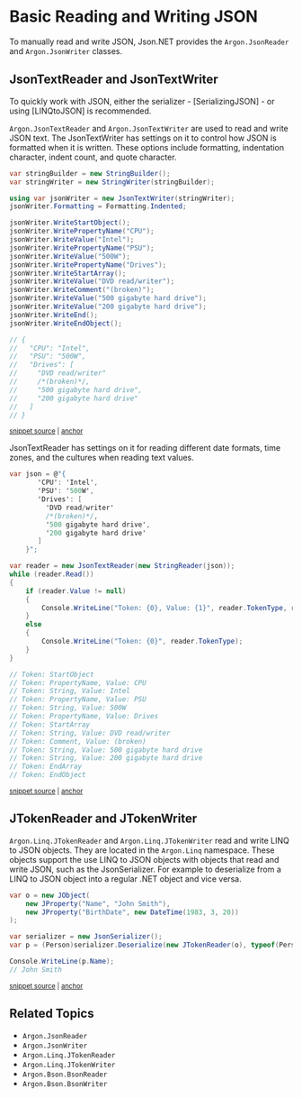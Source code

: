 # Basic Reading and Writing JSON

To manually read and write JSON, Json.NET provides the `Argon.JsonReader` and `Argon.JsonWriter` classes.


## JsonTextReader and JsonTextWriter

To quickly work with JSON, either the serializer - [SerializingJSON] - or using [LINQtoJSON] is recommended.

`Argon.JsonTextReader` and `Argon.JsonTextWriter` are used to read and write JSON text. The JsonTextWriter has settings on it to control how JSON is formatted when it is written. These options include formatting, indentation character, indent count, and quote character.

<!-- snippet: ReadingAndWritingJsonText -->
<a id='snippet-readingandwritingjsontext'></a>
```cs
var stringBuilder = new StringBuilder();
var stringWriter = new StringWriter(stringBuilder);

using var jsonWriter = new JsonTextWriter(stringWriter);
jsonWriter.Formatting = Formatting.Indented;

jsonWriter.WriteStartObject();
jsonWriter.WritePropertyName("CPU");
jsonWriter.WriteValue("Intel");
jsonWriter.WritePropertyName("PSU");
jsonWriter.WriteValue("500W");
jsonWriter.WritePropertyName("Drives");
jsonWriter.WriteStartArray();
jsonWriter.WriteValue("DVD read/writer");
jsonWriter.WriteComment("(broken)");
jsonWriter.WriteValue("500 gigabyte hard drive");
jsonWriter.WriteValue("200 gigabyte hard drive");
jsonWriter.WriteEnd();
jsonWriter.WriteEndObject();

// {
//   "CPU": "Intel",
//   "PSU": "500W",
//   "Drives": [
//     "DVD read/writer"
//     /*(broken)*/,
//     "500 gigabyte hard drive",
//     "200 gigabyte hard drive"
//   ]
// }
```
<sup><a href='/src/Tests/Documentation/ReadingAndWritingJsonTests.cs#L12-L43' title='Snippet source file'>snippet source</a> | <a href='#snippet-readingandwritingjsontext' title='Start of snippet'>anchor</a></sup>
<!-- endSnippet -->

JsonTextReader has settings on it for reading different date formats, time zones, and the cultures when reading text values.

<!-- snippet: ReadingJsonText -->
<a id='snippet-readingjsontext'></a>
```cs
var json = @"{
       'CPU': 'Intel',
       'PSU': '500W',
       'Drives': [
         'DVD read/writer'
         /*(broken)*/,
         '500 gigabyte hard drive',
         '200 gigabyte hard drive'
       ]
    }";

var reader = new JsonTextReader(new StringReader(json));
while (reader.Read())
{
    if (reader.Value != null)
    {
        Console.WriteLine("Token: {0}, Value: {1}", reader.TokenType, reader.Value);
    }
    else
    {
        Console.WriteLine("Token: {0}", reader.TokenType);
    }
}

// Token: StartObject
// Token: PropertyName, Value: CPU
// Token: String, Value: Intel
// Token: PropertyName, Value: PSU
// Token: String, Value: 500W
// Token: PropertyName, Value: Drives
// Token: StartArray
// Token: String, Value: DVD read/writer
// Token: Comment, Value: (broken)
// Token: String, Value: 500 gigabyte hard drive
// Token: String, Value: 200 gigabyte hard drive
// Token: EndArray
// Token: EndObject
```
<sup><a href='/src/Tests/Documentation/ReadingAndWritingJsonTests.cs#L49-L87' title='Snippet source file'>snippet source</a> | <a href='#snippet-readingjsontext' title='Start of snippet'>anchor</a></sup>
<!-- endSnippet -->


## JTokenReader and JTokenWriter</title>

`Argon.Linq.JTokenReader` and `Argon.Linq.JTokenWriter` read and write LINQ to JSON objects. They are located in the `Argon.Linq` namespace. These objects support the use LINQ to JSON objects with objects that read and write JSON, such as the JsonSerializer. For example to deserialize from a LINQ to JSON object into a regular .NET object and vice versa.

<!-- snippet: ReadingAndWritingJsonLinq -->
<a id='snippet-readingandwritingjsonlinq'></a>
```cs
var o = new JObject(
    new JProperty("Name", "John Smith"),
    new JProperty("BirthDate", new DateTime(1983, 3, 20))
);

var serializer = new JsonSerializer();
var p = (Person)serializer.Deserialize(new JTokenReader(o), typeof(Person));

Console.WriteLine(p.Name);
// John Smith
```
<sup><a href='/src/Tests/Documentation/ReadingAndWritingJsonTests.cs#L93-L104' title='Snippet source file'>snippet source</a> | <a href='#snippet-readingandwritingjsonlinq' title='Start of snippet'>anchor</a></sup>
<!-- endSnippet -->


## Related Topics

 * `Argon.JsonReader`
 * `Argon.JsonWriter`
 * `Argon.Linq.JTokenReader`
 * `Argon.Linq.JTokenWriter`
 * `Argon.Bson.BsonReader`
 * `Argon.Bson.BsonWriter`
